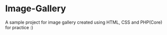 # Image-Gallery
 A sample project for image gallery created using HTML, CSS and PHP(Core) for practice :)
